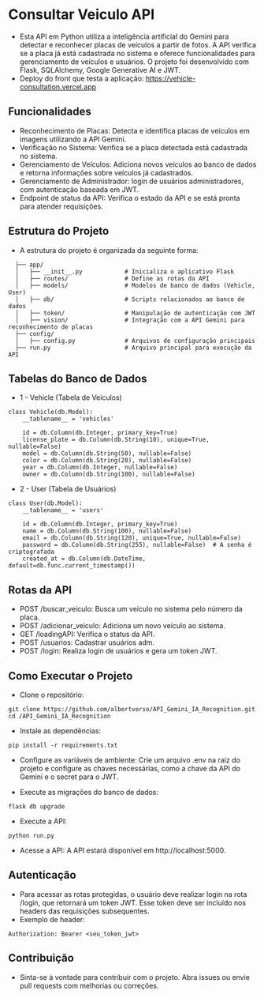 # Consultar Veiculo API
- Esta API em Python utiliza a inteligência artificial do Gemini para detectar e reconhecer placas de veículos a partir de fotos. A API verifica se a placa já está cadastrada no sistema e oferece funcionalidades para gerenciamento de veículos e usuários. O projeto foi desenvolvido com Flask, SQLAlchemy, Google Generative AI e JWT.
- Deploy do front que testa a aplicação: https://vehicle-consultation.vercel.app 

## Funcionalidades
- Reconhecimento de Placas: Detecta e identifica placas de veículos em imagens utilizando a API Gemini.
- Verificação no Sistema: Verifica se a placa detectada está cadastrada no sistema.
- Gerenciamento de Veículos: Adiciona novos veículos ao banco de dados e retorna informações sobre veículos já cadastrados.
- Gerenciamento de Administrador: login de usuários administradores, com autenticação baseada em JWT.
- Endpoint de status da API: Verifica o estado da API e se está pronta para atender requisições.
  
## Estrutura do Projeto
- A estrutura do projeto é organizada da seguinte forma:
````
  ├── app/
  │   ├── __init__.py            # Inicializa o aplicativo Flask
  │   ├── routes/                # Define as rotas da API
  │   ├── models/                # Modelos de banco de dados (Vehicle, User)
  │   ├── db/                    # Scripts relacionados ao banco de dados
  │   ├── token/                 # Manipulação de autenticação com JWT
  │   ├── vision/                # Integração com a API Gemini para reconhecimento de placas
  ├── config/
  │   ├── config.py              # Arquivos de configuração principais
  ├── run.py                     # Arquivo principal para execução da API
````

## Tabelas do Banco de Dados
- 1 - Vehicle (Tabela de Veículos)
````
class Vehicle(db.Model):
    __tablename__ = 'vehicles'

    id = db.Column(db.Integer, primary_key=True)
    license_plate = db.Column(db.String(10), unique=True, nullable=False)
    model = db.Column(db.String(50), nullable=False)
    color = db.Column(db.String(20), nullable=False)
    year = db.Column(db.Integer, nullable=False)
    owner = db.Column(db.String(100), nullable=False)

````
- 2 - User (Tabela de Usuários)
````
class User(db.Model):
    __tablename__ = 'users'

    id = db.Column(db.Integer, primary_key=True)
    name = db.Column(db.String(100), nullable=False)
    email = db.Column(db.String(120), unique=True, nullable=False)
    password = db.Column(db.String(255), nullable=False)  # A senha é criptografada
    created_at = db.Column(db.DateTime, default=db.func.current_timestamp())

````

## Rotas da API
- POST /buscar_veiculo: Busca um veículo no sistema pelo número da placa.
- POST /adicionar_veiculo: Adiciona um novo veículo ao sistema.
- GET /loadingAPI: Verifica o status da API.
- POST /usuarios: Cadastrar usuários adm.
- POST /login: Realiza login de usuários e gera um token JWT.

## Como Executar o Projeto
- Clone o repositório:
````
git clone https://github.com/albertverso/API_Gemini_IA_Recognition.git
cd /API_Gemini_IA_Recognition
````
- Instale as dependências:
````
pip install -r requirements.txt
````
- Configure as variáveis de ambiente: Crie um arquivo .env na raiz do projeto e configure as chaves necessárias, como a chave da API do Gemini e o secret para o JWT.
  
- Execute as migrações do banco de dados:
````
flask db upgrade
````
- Execute a API:
````
python run.py
````

- Acesse a API: A API estará disponível em http://localhost:5000.

## Autenticação
- Para acessar as rotas protegidas, o usuário deve realizar login na rota /login, que retornará um token JWT. Esse token deve ser incluído nos headers das requisições subsequentes.
- Exemplo de header:
````
Authorization: Bearer <seu_token_jwt>
````

## Contribuição
- Sinta-se à vontade para contribuir com o projeto. Abra issues ou envie pull requests com melhorias ou correções.
